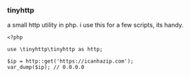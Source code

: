 ### tinyhttp

a small http utility in php. i use this for a few scripts, its handy.

```
<?php

use \tinyhttp\tinyhttp as http;

$ip = http::get('https://icanhazip.com');
var_dump($ip); // 0.0.0.0

```

